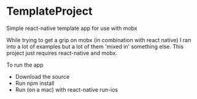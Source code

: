 # TemplateProject
Simple react-native template app for use with mobx

While trying to get a grip on mobx (in combination with react native) I ran 
into a lot of examples but a lot of them 'mixed in' something else.
This project just requires react-native and mobx.

To run the app
- Download the source
- Run npm install
- Run (on a mac) with react-native run-ios

